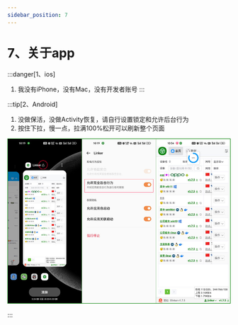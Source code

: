 ```yaml
---
sidebar_position: 7
---
```


# 7、关于app

:::danger[1、ios]
1. 我没有iPhone，没有Mac，没有开发者账号
:::

:::tip[2、Android]
1. 没做保活，没做Activity恢复，请自行设置锁定和允许后台行为
2. 按住下拉，慢一点，拉满100%松开可以刷新整个页面

![Docusaurus Plushie](./img/app.jpg)


:::